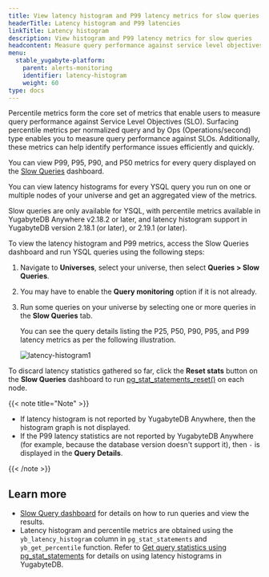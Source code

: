 ```yaml
---
title: View latency histogram and P99 latency metrics for slow queries
headerTitle: Latency histogram and P99 latencies
linkTitle: Latency histogram
description: View histogram and P99 latency metrics for slow queries
headcontent: Measure query performance against service level objectives
menu:
  stable_yugabyte-platform:
    parent: alerts-monitoring
    identifier: latency-histogram
    weight: 60
type: docs
---
```


Percentile metrics form the core set of metrics that enable users to measure query performance against Service Level Objectives (SLO). Surfacing percentile metrics per normalized query and by Ops (Operations/second) type enables you to measure query performance against SLOs. Additionally, these metrics can help identify performance issues efficiently and quickly.

You can view P99, P95, P90, and P50 metrics for every query displayed on the [Slow Queries](../../../yugabyte-platform/alerts-monitoring/slow-queries-dashboard/) dashboard.

You can view latency histograms for every YSQL query you run on one or multiple nodes of your universe and get an aggregated view of the metrics.

Slow queries are only available for YSQL, with percentile metrics available in YugabyteDB Anywhere v2.18.2 or later, and latency histogram support in YugabyteDB version 2.18.1 (or later), or 2.19.1 (or later).

To view the latency histogram and P99 metrics, access the Slow Queries dashboard and run YSQL queries using the following steps:

1. Navigate to **Universes**, select your universe, then select **Queries > Slow Queries**.
1. You may have to enable the **Query monitoring** option if it is not already.
1. Run some queries on your universe by selecting one or more queries in the **Slow Queries** tab.

    You can see the query details listing the P25, P50, P90, P95, and P99 latency metrics as per the following illustration.

    ![latency-histogram1](/images/yp/alerts-monitoring/slow-queries/latency-histogram1.png)

To discard latency statistics gathered so far, click the  **Reset stats** button on the **Slow Queries** dashboard to run [pg_stat_statements_reset()](https://www.postgresql.org/docs/15/pgstatstatements.html) on each node.

{{< note title="Note" >}}

- If latency histogram is not reported by YugabyteDB Anywhere, then the histogram graph is not displayed.
- If the P99 latency statistics are not reported by YugabyteDB Anywhere (for example, because the database version doesn't support it), then `-` is displayed in the **Query Details**.

{{< /note >}}

## Learn more

- [Slow Query dashboard](../../../yugabyte-platform/alerts-monitoring/slow-queries-dashboard/) for details on how to run queries and view the results.
- Latency histogram and percentile metrics are obtained using the `yb_latency_histogram` column in `pg_stat_statements` and `yb_get_percentile` function. Refer to [Get query statistics using pg_stat_statements](../../../explore/query-1-performance/pg-stat-statements/) for details on using latency histograms in YugabyteDB.
